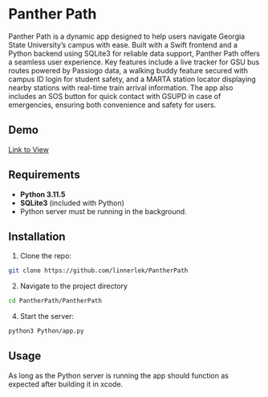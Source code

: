 # Panther Path

Panther Path is a dynamic app designed to help users navigate Georgia State University’s campus with ease. Built with a Swift frontend and a Python backend using SQLite3 for reliable data support, Panther Path offers a seamless user experience. Key features include a live tracker for GSU bus routes powered by Passiogo data, a walking buddy feature secured with campus ID login for student safety, and a MARTA station locator displaying nearby stations with real-time train arrival information. The app also includes an SOS button for quick contact with GSUPD in case of emergencies, ensuring both convenience and safety for users.
## Demo
[Link to View](https://youtube.com/shorts/v9HI47REj_I)

## Requirements

- **Python 3.11.5**
- **SQLite3** (included with Python)
- Python server must be running in the background.

## Installation

1. Clone the repo:
```bash
git clone https://github.com/linnerlek/PantherPath
```
2. Navigate to the project directory
```bash
cd PantherPath/PantherPath
```
4. Start the server:
```bash
python3 Python/app.py
```

## Usage
As long as the Python server is running the app should function as expected after building it in xcode. 
